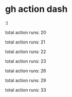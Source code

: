 # gh action dash

:)

total action runs: 20

total action runs: 21

total action runs: 22

total action runs: 23

total action runs: 26

total action runs: 29

total action runs: 33
